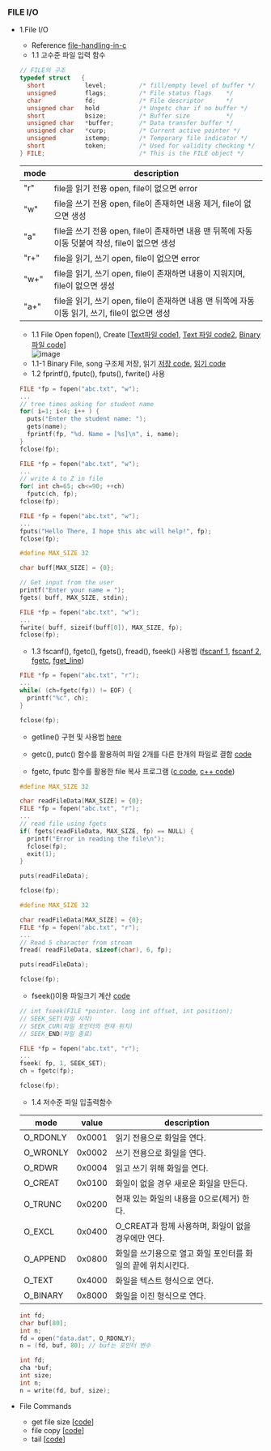 ### FILE I/O
* 1.File I/O
    * Reference [file-handling-in-c](https://aticleworld.com/file-handling-in-c/)
    * 1.1 고수준 파일 입력 함수
    ```c
    // FILE의 구조
    typedef struct   {
      short           level;         /* fill/empty level of buffer */
      unsigned        flags;         /* File status flags    */
      char            fd;            /* File descriptor      */
      unsigned char   hold           /* Ungetc char if no buffer */
      short           bsize;         /* Buffer size          */
      unsigned char   *buffer;       /* Data transfer buffer */
      unsigned char   *curp;         /* Current active pointer */
      unsigned        istemp;        /* Temporary file indicator */
      short           token;         /* Used for validity checking */
    } FILE;                          /* This is the FILE object */
    ```  
    | mode | description |
    |--|--|
    | "r" | file을 읽기 전용 open, file이 없으면 error |
    | "w" | file을 쓰기 전용 open, file이 존재하면 내용 제거, file이 없으면 생성 |
    | "a" | file을 쓰기 전용 open, file이 존재하면 내용 맨 뒤쪽에 자동이동 덧붙여 작성, file이 없으면 생성 |
    | "r+" | file을 읽기, 쓰기 open, file이 없으면 error |
    | "w+" | file을 읽기, 쓰기 open, file이 존재하면 내용이 지워지며, file이 없으면 생성 |
    | "a+" | file을 읽기, 쓰기 open, file이 존재하면 내용 맨 뒤쪽에 자동이동 읽기, 쓰기, file이 없으면 생성 |
  
    *   1.1 File Open fopen(), Create [[Text파일 code1](https://github.com/csbyun-data/C-Pro/blob/main/chap03/File/Create_File.c), [Text 파일 code2](https://github.com/csbyun-data/C-Pro/blob/main/chap03/File/Text_File1.c), [Binary 파일 code](https://github.com/csbyun-data/C-Pro/blob/main/chap03/File/Binary_File1.c)]  
    ![image](https://github.com/user-attachments/assets/93bb7595-bba8-4e44-84df-d2a2553b606d)
    *   1.1-1 Binary File, song 구조체 저장, 읽기 [저장 code](https://github.com/csbyun-data/C-Pro/blob/main/chap03/File/Bin_Struct_song1.c), [읽기 code](https://github.com/csbyun-data/C-Pro/blob/main/chap03/File/Bin_Struct_song2.c)
    *   1.2 fprintf(), fputc(), fputs(), fwrite() 사용
    ```c
    FILE *fp = fopen("abc.txt", "w");
    ...
    // tree times asking for student name
    for( i=1; i<4; i++ ) {
      puts("Enter the student name: ");
      gets(name);
      fprintf(fp, "%d. Name = [%s]\n", i, name);
    }
    fclose(fp);
    ```
    ```c
    FILE *fp = fopen("abc.txt", "w");
    ...
    // write A to Z in file
    for( int ch=65; ch<=90; ++ch)
      fputc(ch, fp);
    fclose(fp);
    ```
    ```c
    FILE *fp = fopen("abc.txt", "w");
    ...
    fputs("Hello There, I hope this abc will help!", fp);
    fclose(fp);
    ```
    ```c
    #define MAX_SIZE 32
  
    char buff[MAX_SIZE] = {0};
  
    // Get input from the user
    printf("Enter your name = ");
    fgets( buff, MAX_SIZE, stdin);
    
    FILE *fp = fopen("abc.txt", "w");
    ...
    fwrite( buff, sizeif(buff[0]), MAX_SIZE, fp);
    fclose(fp);
    ```  
    *   1.3 fscanf(), fgetc(), fgets(), fread(), fseek() 사용법 ([fscanf 1](https://github.com/csbyun-data/C-Pro/blob/main/chap03/File/fscanf_func1.c), [fscanf 2](https://github.com/csbyun-data/C-Pro/blob/main/chap03/File/fscanf_func2.c), [fgetc](https://github.com/csbyun-data/C-Pro/blob/main/chap03/File/fgetc_func1.c), [fget_line](https://github.com/csbyun-data/C-Pro/blob/main/chap03/File/fget_line_func1.c))
    ```c
    FILE *fp = fopen("abc.txt", "r");
    ...
    while( (ch=fgetc(fp)) != EOF) {
      printf("%c", ch);
    }
    
    fclose(fp);
    ```
    * getline() 구현 및 사용법 [here](https://github.com/csbyun-data/C-Pro/blob/main/chap03/getline/README.md)
    * getc(), putc() 함수를 활용하여 파일 2개를 다른 한개의 파일로 결합 [code](https://github.com/csbyun-data/C-Pro/blob/main/chap03/File/combine_file.c)
    
    * fgetc, fputc 함수를 활용한 file 복사 프로그램 ([c code](https://github.com/csbyun-data/C-Pro/blob/main/chap03/File/file_copy1.c), [c++ code](https://github.com/csbyun-data/C-Pro/blob/main/chap03/File/file_copy3.cpp))
    ```c
    #define MAX_SIZE 32
    
    char readFileData[MAX_SIZE] = {0};
    FILE *fp = fopen("abc.txt", "r");
    ...
    // read file using fgets
    if( fgets(readFileData, MAX_SIZE, fp) == NULL) {
      printf("Error in reading the file\n");
      fclose(fp);
      exit(1);
    }
  
    puts(readFileData);
    
    fclose(fp);
    ```
    ```c
    #define MAX_SIZE 32
    
    char readFileData[MAX_SIZE] = {0};
    FILE *fp = fopen("abc.txt", "r");
    ...
    // Read 5 character from stream
    fread( readFileData, sizeof(char), 6, fp);
  
    puts(readFileData);
    
    fclose(fp);
    ```
    * fseek()이용 파일크기 계산 [code]()
    ```c
    // int fseek(FILE *pointer. long int offset, int position);
    // SEEK_SET(파일 시작)
    // SEEK_CUR(파일 포인터의 현재 위치)
    // SEEK_END(파일 종료)
    
    FILE *fp = fopen("abc.txt", "r");
    ...
    fseek( fp, 1, SEEK_SET);
    ch = fgetc(fp);
  
    fclose(fp);
    ```
    *   1.4 저수준 파일 입출력함수
    
    | mode | value | description |
    |--|--|--|
    | O_RDONLY | 0x0001 | 읽기 전용으로 화일을 연다. |
    | O_WRONLY | 0x0002 | 쓰기 전용으로 화일을 연다. |
    | O_RDWR | 0x0004 | 읽고 쓰기 위해 화일을 연다. |
    | O_CREAT | 0x0100 | 화일이 없을 경우 새로운 화일을 만든다. |
    | O_TRUNC | 0x0200 | 현재 있는 화일의 내용을 0으로(제거) 한다. |
    | O_EXCL | 0x0400 | O_CREAT과 함께 사용하며, 화일이 없을 경우에만 연다. |
    | O_APPEND | 0x0800 | 화일을 쓰기용으로 열고 화일 포인터를 화일의 끝에 위치시킨다. |
    | O_TEXT | 0x4000 | 화일을 텍스트 형식으로 연다. |
    | O_BINARY | 0x8000 | 화일을 이진 형식으로 연다. |
    ```c
    int fd;
    char buf[80];
    int n;
    fd = open("data.dat", O_RDONLY);
    n = (fd, buf, 80); // buf는 포인터 변수
    ```
    ```c
    int fd;
    cha *buf;
    int size;
    int n;
    n = write(fd, buf, size);
    ```
* File Commands
   * get file size [[code](https://github.com/csbyun-data/C-Pro/blob/main/chap03/File/file_size1.c)]
   * file copy [[code](https://github.com/csbyun-data/C-Pro/blob/main/chap03/File/file_copy2.c)]
   * tail [[code]()]
